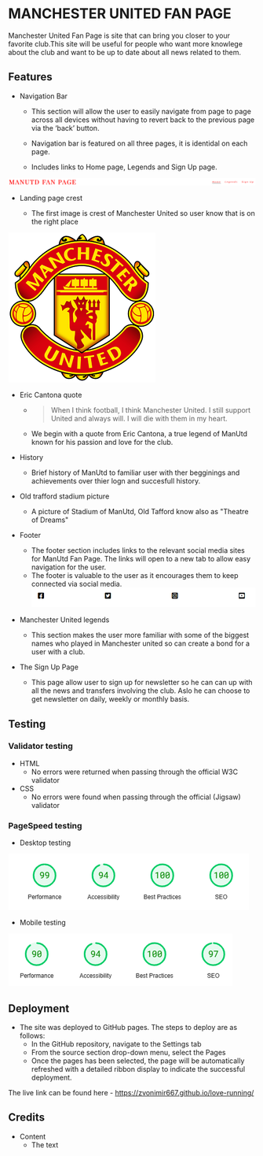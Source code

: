 # MANCHESTER UNITED FAN PAGE

Manchester United Fan Page is site that can bring you closer to your favorite club.This site will be useful for people who want more knowlege about the club and want to be up to date about all news related to them.

## Features

- Navigation Bar

  - This section will allow the user to easily navigate from page to page across all devices without having to revert back to the previous page via the ‘back’ button.
  
  - Navigation bar is featured on all three pages, it is identidal on each page.
  - Includes links to Home page, Legends and Sign Up page.

![Screenshot of navigation bar.](/assets/images/Navigation-bar.png)

- Landing page crest

  - The first image is  crest of Manchester United so user know that is on the right place

![Picture of ManUtd Crest.](/assets/images/crest-small.png)

- Eric Cantona quote

  - > When I think football, I think Manchester United. I still support United and always will. I will die with them in my heart.
  - We begin with a quote from Eric Cantona,  a true legend of ManUtd known for his passion and love for the club.

- History

  - Brief history of ManUtd to familiar user with ther begginings and achievements over thier logn and succesfull history.

- Old trafford stadium picture

  - A picture of Stadium of ManUtd, Old Tafford know also as "Theatre of Dreams"

- Footer

  - The footer section includes links to the relevant social media sites for ManUtd Fan Page. The links will open to a new tab to allow easy navigation for the user.
  - The footer is valuable to the user as it encourages them to keep connected via social media.
![Screenshot of footer](/assets/images/footer.png)

- Manchester United legends

  - This section makes the user more familiar with some of the biggest names who played in Manchester united so can create a bond for a user with a club.

- The Sign Up Page

  - This page allow user to sign up for newsletter so he can can up with all the news and transfers involving the club. Aslo he can choose to get newsletter on daily, weekly or monthly basis.

## Testing

### Validator testing

- HTML
  - No errors were returned when passing through the official W3C validator
- CSS
  - No errors were found when passing through the official (Jigsaw) validator

### PageSpeed testing

- Desktop testing
  
![Screenshot of PageSpeed desktop testing](/assets/images/desktop-testing.png)

- Mobile testing 
  
![Screenshot of PageSpeed mobile testing](/assets/images/mobile-testing.png)

## Deployment

- The site was deployed to GitHub pages. The steps to deploy are as follows: 
  - In the GitHub repository, navigate to the Settings tab
  - From the source section drop-down menu, select the Pages
  - Once the pages has been selected, the page will be automatically refreshed with a detailed ribbon display to indicate the successful deployment.
  
The live link can be found here - <https://zvonimir667.github.io/love-running/>

## Credits

- Content
  - The text 
